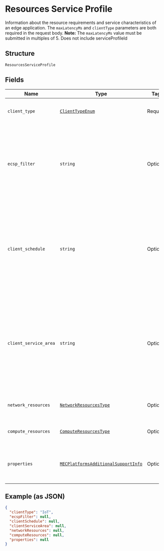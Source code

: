 
# Resources Service Profile

Information about the resource requirements and service characteristics of an edge application. The `maxLatencyMs` and `clientType` parameters are both required in the request body. **Note:** The `maxLatencyMs` value must be submitted in multiples of 5. Does not include serviceProfileId

## Structure

`ResourcesServiceProfile`

## Fields

| Name | Type | Tags | Description |
|  --- | --- | --- | --- |
| `client_type` | [`ClientTypeEnum`](../../doc/models/client-type-enum.md) | Required | The category of application client. |
| `ecsp_filter` | `string` | Optional | identity of the preferred Edge Computing Service Provider<br>**Constraints**: *Maximum Length*: `32`, *Pattern*: `^[A-Za-z0-9]{3,32}$` |
| `client_schedule` | `string` | Optional | The expected operation schedule of the application client (e.g. time windows)<br>**Constraints**: *Maximum Length*: `32`, *Pattern*: `^[A-Za-z0-9 ]{3,32}$` |
| `client_service_area` | `string` | Optional | The expected location(s) (e.g. route) of the hosting UE during the Client's operation schedule.<br>**Constraints**: *Maximum Length*: `32`, *Pattern*: `^[A-Za-z0-9 ]{3,32}$` |
| `network_resources` | [`NetworkResourcesType`](../../doc/models/network-resources-type.md) | Optional | Network resources of a service profile |
| `compute_resources` | [`ComputeResourcesType`](../../doc/models/compute-resources-type.md) | Optional | Compute resources of a service profile |
| `properties` | [`MECPlatformsAdditionalSupportInfo`](../../doc/models/mec-platforms-additional-support-info.md) | Optional | Additional service support information for the MEC platform. |

## Example (as JSON)

```json
{
  "clientType": "IoT",
  "ecspFilter": null,
  "clientSchedule": null,
  "clientServiceArea": null,
  "networkResources": null,
  "computeResources": null,
  "properties": null
}
```

